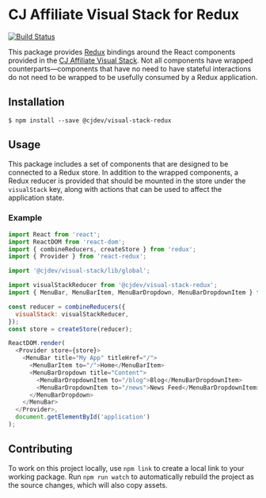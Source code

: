 # CJ Affiliate Visual Stack for Redux

[![Build Status](https://travis-ci.org/cjdev/visual-stack-redux.svg?branch=master)](https://travis-ci.org/cjdev/visual-stack-redux)

This package provides [Redux][redux] bindings around the React components provided in the [CJ Affiliate Visual Stack][visual-stack]. Not all components have wrapped counterparts—components that have no need to have stateful interactions do not need to be wrapped to be usefully consumed by a Redux application.

## Installation

```
$ npm install --save @cjdev/visual-stack-redux
```

## Usage

This package includes a set of components that are designed to be connected to a Redux store. In addition to the wrapped components, a Redux reducer is provided that should be mounted in the store under the `visualStack` key, along with actions that can be used to affect the application state.

### Example

```js
import React from 'react';
import ReactDOM from 'react-dom';
import { combineReducers, createStore } from 'redux';
import { Provider } from 'react-redux';

import '@cjdev/visual-stack/lib/global';

import visualStackReducer from '@cjdev/visual-stack-redux';
import { MenuBar, MenuBarItem, MenuBarDropdown, MenuBarDropdownItem } from '@cjdev/visual-stack-redux/lib/components/MenuBar';

const reducer = combineReducers({
  visualStack: visualStackReducer,
});
const store = createStore(reducer);

ReactDOM.render(
  <Provider store={store}>
    <MenuBar title="My App" titleHref="/">
      <MenuBarItem to="/">Home</MenuBarItem>
      <MenuBarDropdown title="Content">
        <MenuBarDropdownItem to="/blog">Blog</MenuBarDropdownItem>
        <MenuBarDropdownItem to="/news">News Feed</MenuBarDropdownItem>
      </MenuBarDropdown>
    </MenuBar>
  </Provider>,
  document.getElementById('application')
);
```

## Contributing

To work on this project locally, use `npm link` to create a local link to your working package. Run `npm run watch` to automatically rebuild the project as the source changes, which will also copy assets.

[redux]: https://github.com/reactjs/redux
[visual-stack]: https://github.com/cjdev/visual-stack
